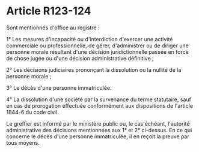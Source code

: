 # Article R123-124

Sont mentionnés d'office au registre :

1° Les mesures d'incapacité ou d'interdiction d'exercer une activité commerciale ou professionnelle, de gérer, d'administrer ou de diriger une personne morale résultant d'une décision juridictionnelle passée en force de chose jugée ou d'une décision administrative définitive ;

2° Les décisions judiciaires prononçant la dissolution ou la nullité de la personne morale ;

3° Le décès d'une personne immatriculée.

4° La dissolution d'une société par la survenance du terme statutaire, sauf en cas de prorogation effectuée conformément aux dispositions de l'article 1844-6 du code civil.

Le greffier est informé par le ministère public ou, le cas échéant, l'autorité administrative des décisions mentionnées aux 1° et 2° ci-dessus. En ce qui concerne le décès d'une personne immatriculée, il en reçoit la preuve par tous moyens.
